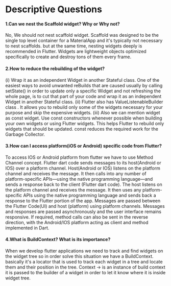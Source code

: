 # Descriptive Questions

#### 1.Can we nest the Scaffold widget? Why or Why not?
  No, We should not nest scaffold widget. Scaffold was designed to be the single top level container for a MaterialApp and it's typically not necessary to nest scaffolds. 
     but at the same time, nesting widgets deeply is recommended in Flutter.
     Widgets are lightweight objects optimized specifically to create and destroy tons of them every frame.

#### 2.How to reduce the rebuilding of the widget?
(i) Wrap it as an independent Widget in another Stateful class.
     One of the easiest ways to avoid unwanted reBuilds that are caused usually by calling setState() in order to update only a specific Widget and not refreshing the whole page, is to cut that part of your code and  wrap it as an independent Widget in another Stateful class.
      (ii) Flutter also has ValueListenableBuilder<T> class . 
       It allows you to rebuild only some of the widgets necessary for your purpose and skip the expensive widgets.
     (iii) Also we can mention widget as const widget. 
       Use const constructors whenever possible when building your own widgets or using Flutter widgets. This helps Flutter to rebuild only widgets that should be updated.
        const reduces the required work for the Garbage Collector.

#### 3.How can I access platform(iOS or Android) specific code from Flutter?
To access IOS or Android platform from flutter we have to use Method Channel concept.
    Flutter dart code sends messages to its host(Android or IOS) over a platform channel.
    Host(Android or IOS)  listens on the platform channel and receives the message. It then calls into any number of platform-specific APIs—using the native programming language—and sends a response back to the client (Flutter dart code).
    The host listens on the platform channel and receives the message. It then uses any platform-specific APIs using the native programming language and sends back a response to the Flutter portion of the app. 
    Messages are passed between the Flutter Code(UI) and host (platform) using platform channels. Messages and responses are passed asynchronously and the user interface remains responsive.
       If required, method calls can also be sent in the reverse direction, with the Android/IOS platform acting as client and method implemented in Dart.

#### 4.What is BuildContext? What is its importance?
 When we develop flutter applications we need to track and find widgets on the widget tree so in order solve this situation we have a BuildContext.
       basically it's a locator that is used to track each widget in a tree and locate them and their position in the tree.
       Context -> is an instance of build context it is passed to the builder of a widget in order to let it know where it is inside widget tree. 